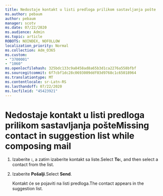 ```yaml
---
title: Nedostaje kontakt u listi predloga prilikom sastavljanja pošte
ms.author: pebaum
author: pebaum
manager: scotv
ms.date: 07/22/2020
ms.audience: Admin
ms.topic: article
ROBOTS: NOINDEX, NOFOLLOW
localization_priority: Normal
ms.collection: Adm_O365
ms.custom:
- "3700001"
- "1060"
ms.openlocfilehash: 325bdc133c9a8458ad8a65b3d1ca2276a558bfbf
ms.sourcegitcommit: 6f7cbf1dc28c0693009ddf03d9768c1c65018964
ms.translationtype: MT
ms.contentlocale: sr-Latn-RS
ms.lasthandoff: 07/22/2020
ms.locfileid: "45423921"
---
```

# <a name="missing-contact-in-suggestion-list-while-composing-mail"></a><span data-ttu-id="2d143-102">Nedostaje kontakt u listi predloga prilikom sastavljanja pošte</span><span class="sxs-lookup"><span data-stu-id="2d143-102">Missing contact in suggestion list while composing mail</span></span>

1. <span data-ttu-id="2d143-103">Izaberite **:**, a zatim izaberite kontakt sa liste.</span><span class="sxs-lookup"><span data-stu-id="2d143-103">Select **To:**, and then select a contact from the list.</span></span>
2. <span data-ttu-id="2d143-104">Izaberite **Pošalji**.</span><span class="sxs-lookup"><span data-stu-id="2d143-104">Select **Send**.</span></span>

    <span data-ttu-id="2d143-105">Kontakt će se pojaviti na listi predloga.</span><span class="sxs-lookup"><span data-stu-id="2d143-105">The contact appears in the suggestion list.</span></span>